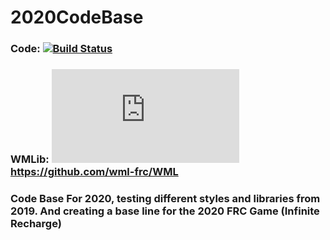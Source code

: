 # 2020CodeBase
### Code: [![Build Status](https://dev.azure.com/ConnorBuchel0890/CurtinFRC/_apis/build/status/CJBuchel.2020CodeBase?branchName=master)](https://dev.azure.com/ConnorBuchel0890/CurtinFRC/_build/latest?definitionId=8&branchName=master)

### WMLib: [![Build Status](https://dev.azure.com/ConnorBuchel0890/WML/_apis/build/status/wml-frc.WML?branchName=master)](https://dev.azure.com/ConnorBuchel0890/WML/_build/latest?definitionId=7&branchName=master) https://github.com/wml-frc/WML

### Code Base For 2020, testing different styles and libraries from 2019. And creating a base line for the 2020 FRC Game (Infinite Recharge)

